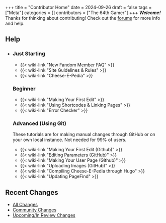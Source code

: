+++
title = "Contributor Home"
date = 2024-09-26
draft = false
tags = ["Meta"]
categories = []
contributors = ["The 64th Gamer"]
+++
***Welcome!*** Thanks for thinking about contributing! Check out the <a href="https://forum.cheeseepedia.org/">forums</a> for more info and help.

## Help

- ### Just Starting

  - {{< wiki-link "New Fandom Member FAQ" >}}
  - {{< wiki-link "Site Guidelines & Rules" >}}
  - {{< wiki-link "Cheese-E-Pedia" >}}

  ### Beginner

  - {{< wiki-link "Making Your First Edit" >}}
  - {{< wiki-link "Using Shortcodes & Linking Pages" >}}
  - {{< wiki-link "Error Checker" >}}

  ### Advanced (Using Git)

  These tutorials are for making manual changes through GitHub or on your own local instance. Not needed for 99% of users.

  - {{< wiki-link "Making Your First Edit (Github)" >}}
  - {{< wiki-link "Editing Parameters (GitHub)" >}}
  - {{< wiki-link "Making Your User Page (Github)" >}}
  - {{< wiki-link "Uploading Images (GitHub)" >}}
  - {{< wiki-link "Compiling Cheese-E-Pedia through Hugo" >}}
  - {{< wiki-link "Updating PageFind" >}}

## Recent Changes

- [All Changes](https://github.com/The64thGamer/cheeseepedia/commits/main/)
- [Community Changes](https://github.com/The64thGamer/cheeseepedia/pulls?q=is%3Apr+is%3Aclosed)
- [Upcoming/In Review Changes](https://github.com/The64thGamer/cheeseepedia/pulls?q=is%3Aopen+is%3Apr)
